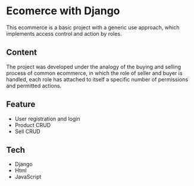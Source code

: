 # Ecomerce with Django
This ecommerce is a basic project with a generic use approach, which implements access control and action by roles.

## Content
The project was developed under the analogy of the buying and selling process of common ecommerce, in which the role of seller and buyer is handled, each role has attached to itself a specific number of permissions and permitted actions.

## Feature
- User registration and login
- Product CRUD
- Sell CRUD

## Tech
- Django
- Html
- JavaScript